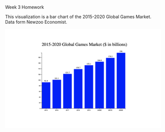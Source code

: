 Week 3 Homework

This visualization is a bar chart of the 2015-2020 Global Games Market. Data form Newzoo Economist.

![Alt text](https://github.com/mingqirui2018/-Mingqi-Rui--ProgVisFA20/blob/main/WK3-projects/Screenshot_WK3.jpg)
